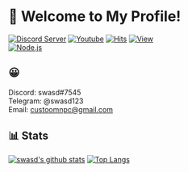 # 👋 Welcome to My Profile!

[![Discord Server](https://img.shields.io/badge/-Discord-blue?style=flat-square&logo=discord)](https://discord.gg/adtNf5XwYc)
[![Youtube](https://img.shields.io/badge/Youtube-ff0000?style=flat-square&logo=youtube)](https://www.youtube.com/channel/UC7EuK63buypcH_QyLT5bwhA)
[![Hits](https://hits.seeyoufarm.com/api/count/incr/badge.svg?url=https%3A%2F%2Fgithub.com%2FNot-swasd)](https://github.com/Not-swasd)
[![View](https://komarev.com/ghpvc/?username=Not-swasd&style=flat-square)](https://github.com/Not-swasd)<br>
[![Node.js](https://img.shields.io/badge/-Node.js-brightgreen?logo=node.js&style=flat-square)](https://nodejs.org/ko)<br>

## 😀 
Discord: swasd#7545   
Telegram: @swasd123   
Email: custoomnpc@gmail.com


## 📊 Stats
[![swasd's github stats](https://github-readme-stats.vercel.app/api?username=Not-swasd&show_icons=true&theme=dracula)](https://github.com/Not-swasd)
[![Top Langs](https://github-readme-stats.vercel.app/api/top-langs/?username=Not-swasd&theme=dracula)](https://github.com/Not-swasd)
